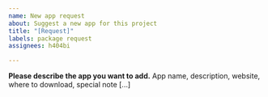 ```yaml
---
name: New app request
about: Suggest a new app for this project
title: "[Request]"
labels: package request
assignees: h404bi

---
```


**Please describe the app you want to add.**
App name, description, website, where to download, special note [...]
